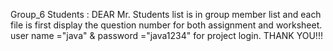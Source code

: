 Group_6 Students :                                                                                                DEAR Mr.                                                                                                                    Students list is in group member list and each file is first display  the question number for both assignment and worksheet.                                                                                                         user name ="java" & password ="java1234" for project login.               THANK YOU!!!
